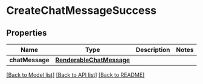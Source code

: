 # CreateChatMessageSuccess

## Properties
Name | Type | Description | Notes
------------ | ------------- | ------------- | -------------
**chatMessage** | [**RenderableChatMessage**](RenderableChatMessage.md) |  | 

[[Back to Model list]](../README.md#documentation-for-models) [[Back to API list]](../README.md#documentation-for-api-endpoints) [[Back to README]](../README.md)


